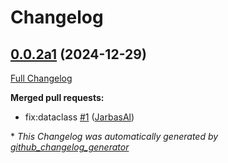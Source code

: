 # Changelog

## [0.0.2a1](https://github.com/JarbasHiveMind/hivemind-websocket-protocol/tree/0.0.2a1) (2024-12-29)

[Full Changelog](https://github.com/JarbasHiveMind/hivemind-websocket-protocol/compare/0.0.1...0.0.2a1)

**Merged pull requests:**

- fix:dataclass [\#1](https://github.com/JarbasHiveMind/hivemind-websocket-protocol/pull/1) ([JarbasAl](https://github.com/JarbasAl))



\* *This Changelog was automatically generated by [github_changelog_generator](https://github.com/github-changelog-generator/github-changelog-generator)*

